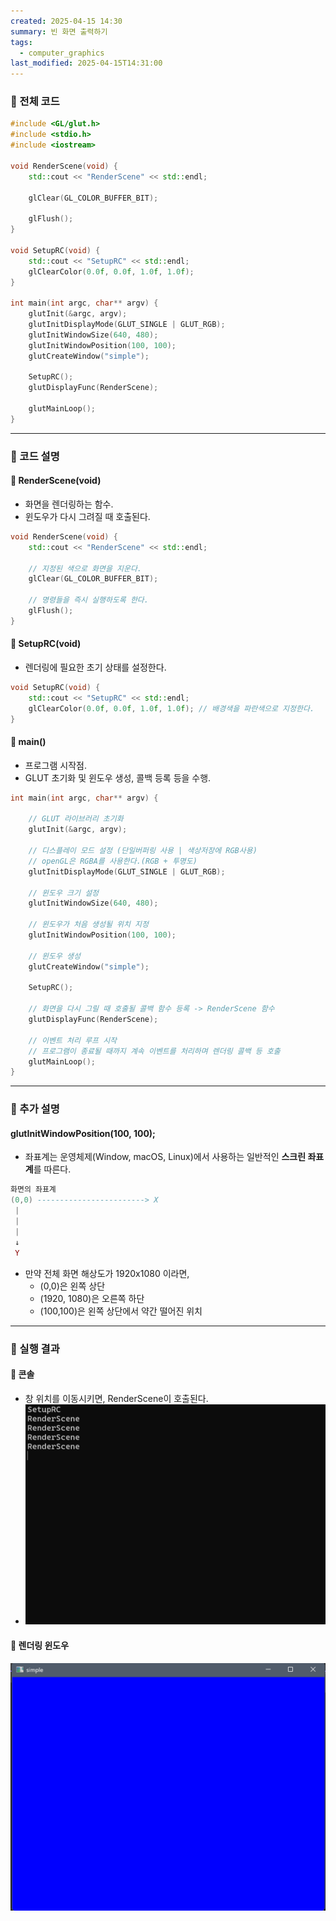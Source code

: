 ```yaml
---
created: 2025-04-15 14:30
summary: 빈 화면 출력하기
tags:
  - computer_graphics
last_modified: 2025-04-15T14:31:00
---
```

### 📁 전체 코드
```cpp
#include <GL/glut.h>
#include <stdio.h>
#include <iostream>

void RenderScene(void) {
	std::cout << "RenderScene" << std::endl;

	glClear(GL_COLOR_BUFFER_BIT);

	glFlush();
}

void SetupRC(void) {
	std::cout << "SetupRC" << std::endl;
	glClearColor(0.0f, 0.0f, 1.0f, 1.0f);
}

int main(int argc, char** argv) {
	glutInit(&argc, argv);
	glutInitDisplayMode(GLUT_SINGLE | GLUT_RGB); 
	glutInitWindowSize(640, 480);
	glutInitWindowPosition(100, 100);
	glutCreateWindow("simple");

	SetupRC();
	glutDisplayFunc(RenderScene);
	
	glutMainLoop();
}
```
---
### 📁 코드 설명
#### 📝 RenderScene(void)
- 화면을 렌더링하는 함수. 
- 윈도우가 다시 그려질 때 호출된다.
```cpp
void RenderScene(void) {
	std::cout << "RenderScene" << std::endl;

	// 지정된 색으로 화면을 지운다.
	glClear(GL_COLOR_BUFFER_BIT);

	// 명령들을 즉시 실행하도록 한다.
	glFlush();
}
```
#### 📝 SetupRC(void)
- 렌더링에 필요한 초기 상태를 설정한다.
```cpp
void SetupRC(void) {
	std::cout << "SetupRC" << std::endl;
	glClearColor(0.0f, 0.0f, 1.0f, 1.0f); // 배경색을 파란색으로 지정한다.
}
```
#### 📝 main()
- 프로그램 시작점.
- GLUT 초기화 및 윈도우 생성, 콜백 등록 등을 수행.
```cpp
int main(int argc, char** argv) {

	// GLUT 라이브러리 초기화
	glutInit(&argc, argv);		

	// 디스플레이 모드 설정 (단일버퍼링 사용 | 색상저장에 RGB사용)
	// openGL은 RGBA를 사용한다.(RGB + 투명도)
	glutInitDisplayMode(GLUT_SINGLE | GLUT_RGB);	

	// 윈도우 크기 설정
	glutInitWindowSize(640, 480);

	// 윈도우가 처음 생성될 위치 지정
	glutInitWindowPosition(100, 100);	

	// 윈도우 생성
	glutCreateWindow("simple");

	SetupRC();
	
	// 화면을 다시 그릴 때 호출될 콜백 함수 등록 -> RenderScene 함수
	glutDisplayFunc(RenderScene);

	// 이벤트 처리 루프 시작
	// 프로그램이 종료될 때까지 계속 이벤트를 처리하며 렌더링 콜백 등 호출
	glutMainLoop();
}
```
---
### 📁 추가 설명
#### glutInitWindowPosition(100, 100);	
- 좌표계는 운영체제(Window, macOS, Linux)에서 사용하는 일반적인 **스크린 좌표계**를 따른다.
```lua
화면의 좌표계
(0,0) ------------------------> X
 |
 |
 |
 ↓
 Y
```
- 만약 전체 화면 해상도가 1920x1080 이라면,
	- (0,0)은 왼쪽 상단
	- (1920, 1080)은 오른쪽 하단
	- (100,100)은 왼쪽 상단에서 약간 떨어진 위치
---
### 📁 실행 결과
#### 📝 콘솔
- 창 위치를 이동시키면, RenderScene이 호출된다.
- ![image](https://github.com/M1nKyu/OpenGL-CG-Study-Notes/blob/main/images/Pasted%20image%2020250415150738.png?raw=true)

#### 📝 렌더링 윈도우
![image|400x400](https://github.com/M1nKyu/OpenGL-CG-Study-Notes/blob/main/images/Pasted%20image%2020250415143738.png?raw=true)
